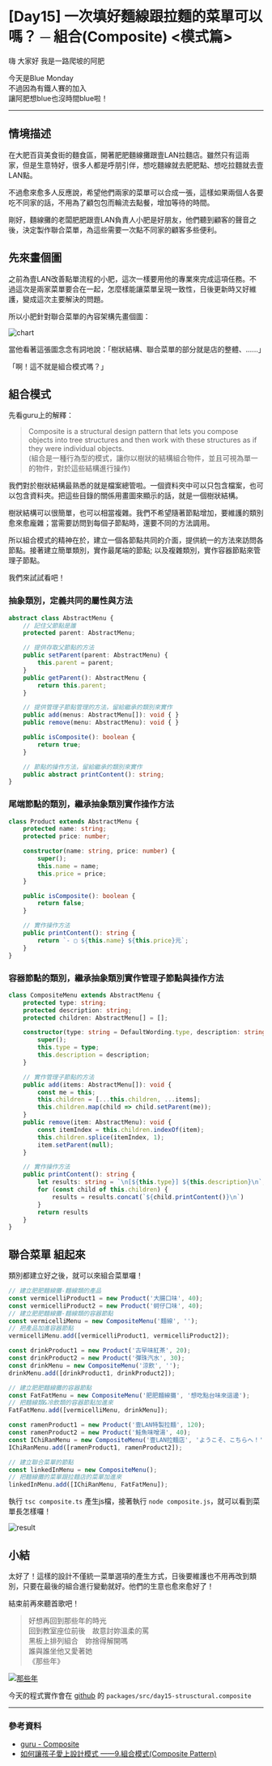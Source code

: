# [Day15] 一次填好麵線跟拉麵的菜單可以嗎？ ─ 組合(Composite) <模式篇>

嗨 大家好 我是一路爬坡的阿肥   

今天是Blue Monday   
不過因為有鐵人賽的加入   
讓阿肥想blue也沒時間blue啦！   

---

## 情境描述
在大肥百貨美食街的麵食區，開著肥肥麵線攤跟壹LAN拉麵店。雖然只有這兩家，但是生意特好，很多人都是呼朋引伴，想吃麵線就去肥肥點、想吃拉麵就去壹LAN點。

不過愈來愈多人反應說，希望他們兩家的菜單可以合成一張，這樣如果兩個人各要吃不同家的話，不用為了顧包包而輪流去點餐，增加等待的時間。

剛好，麵線攤的老闆肥肥跟壹LAN負責人小肥是好朋友，他們聽到顧客的聲音之後，決定製作聯合菜單，為這些需要一次點不同家的顧客多些便利。

## 先來畫個圖
之前為壹LAN改善點單流程的小肥，這次一樣要用他的專業來完成這項任務。不過這次是兩家菜單要合在一起，怎麼樣能讓菜單呈現一致性，日後更新時又好維護，變成這次主要解決的問題。

所以小肥針對聯合菜單的內容架構先畫個圖：

![chart](https://i.imgur.com/hcDYgmI.png)

當他看著這張圖念念有詞地說：「樹狀結構、聯合菜單的部分就是店的整體、......」

「啊！這不就是組合模式嗎？」

## 組合模式
先看guru上的解釋：
> Composite is a structural design pattern that lets you compose objects into tree structures and then work with these structures as if they were individual objects.   
(組合是一種行為型的模式，讓你以樹狀的結構組合物件，並且可視為單一的物件，對於這些結構進行操作)

我們對於樹狀結構最熟悉的就是檔案總管啦。一個資料夾中可以只包含檔案，也可以包含資料夾。把這些目錄的關係用畫圖來顯示的話，就是一個樹狀結構。

樹狀結構可以很簡單，也可以相當複雜。我們不希望隨著節點增加，要維護的類別愈來愈龐雜；當需要訪問到每個子節點時，還要不同的方法調用。

所以組合模式的精神在於，建立一個各節點共同的介面，提供統一的方法來訪問各節點。接著建立簡單類別，實作最尾端的節點; 以及複雜類別，實作容器節點來管理子節點。

我們來試試看吧！

### 抽象類別，定義共同的屬性與方法
```typescript
abstract class AbstractMenu {
    // 記住父節點是誰
    protected parent: AbstractMenu;

    // 提供存取父節點的方法
    public setParent(parent: AbstractMenu) {
        this.parent = parent;
    }
    public getParent(): AbstractMenu {
        return this.parent;
    }

    // 提供管理子節點管理的方法，留給繼承的類別來實作
    public add(menus: AbstractMenu[]): void { }
    public remove(menu: AbstractMenu): void { }

    public isComposite(): boolean {
        return true;
    }

    // 節點的操作方法，留給繼承的類別來實作
    public abstract printContent(): string;
}
```

### 尾端節點的類別，繼承抽象類別實作操作方法
```typescript
class Product extends AbstractMenu {
    protected name: string;
    protected price: number;

    constructor(name: string, price: number) {
        super();
        this.name = name;
        this.price = price;
    }

    public isComposite(): boolean {
        return false;
    }

    // 實作操作方法
    public printContent(): string {
        return `- ▢ ${this.name} ${this.price}元`;
    }
}
```
### 容器節點的類別，繼承抽象類別實作管理子節點與操作方法

```typescript
class CompositeMenu extends AbstractMenu {
    protected type: string;
    protected description: string;
    protected children: AbstractMenu[] = [];

    constructor(type: string = DefaultWording.type, description: string = DefaultWording.description) {
        super();
        this.type = type;
        this.description = description;
    }

    // 實作管理子節點的方法
    public add(items: AbstractMenu[]): void {
        const me = this;
        this.children = [...this.children, ...items];
        this.children.map(child => child.setParent(me));
    }
    public remove(item: AbstractMenu): void {
        const itemIndex = this.children.indexOf(item);
        this.children.splice(itemIndex, 1);
        item.setParent(null);
    }

    // 實作操作方法
    public printContent(): string {
        let results: string = `\n[${this.type}] ${this.description}\n`;
        for (const child of this.children) {
            results = results.concat(`${child.printContent()}\n`)
        }
        return results
    }
}
```

## 聯合菜單 組起來
類別都建立好之後，就可以來組合菜單囉！
```typescript
// 建立肥肥麵線攤-麵線類的產品
const vermicelliProduct1 = new Product('大腸口味', 40);
const vermicelliProduct2 = new Product('蚵仔口味', 40);
// 建立肥肥麵線攤-麵線類的容器節點
const vermicelliMenu = new CompositeMenu('麵線', '');
// 把產品加進容器節點
vermicelliMenu.add([vermicelliProduct1, vermicelliProduct2]);

const drinkProduct1 = new Product('古早味紅茶', 20);
const drinkProduct2 = new Product('彈珠汽水', 30);
const drinkMenu = new CompositeMenu('涼飲', '');
drinkMenu.add([drinkProduct1, drinkProduct2]);

// 建立肥肥麵線攤的容器節點
const FatFatMenu = new CompositeMenu('肥肥麵線攤', '想吃點台味來這邊');
// 把麵線類&冷飲類的容器節點加進來
FatFatMenu.add([vermicelliMenu, drinkMenu]);

const ramenProduct1 = new Product('壹LAN特製拉麵', 120);
const ramenProduct2 = new Product('鮭魚味噌湯', 40);
const IChiRanMenu = new CompositeMenu('壹LAN拉麵店', 'ようこそ、こちらへ！');
IChiRanMenu.add([ramenProduct1, ramenProduct2]);

// 建立聯合菜單的節點
const linkedInMenu = new CompositeMenu();
// 把麵線攤的菜單跟拉麵店的菜單加進來
linkedInMenu.add([IChiRanMenu, FatFatMenu]);
```

執行 `tsc composite.ts` 產生js檔，接著執行 `node composite.js`，就可以看到菜單長怎樣囉！

![result](https://i.imgur.com/wyYKg2z.png)

## 小結

太好了！這樣的設計不僅統一菜單選項的產生方式，日後要維護也不用再改到類別，只要在最後的組合進行變動就好。他們的生意也愈來愈好了！

結束前再來聽首歌吧！

> 好想再回到那些年的時光   
> 回到教室座位前後　故意討妳溫柔的罵   
> 黑板上排列組合　妳捨得解開嗎   
> 誰與誰坐他又愛著她   
> 《那些年》

[![那些年](https://img.youtube.com/vi/xWzlwGVQ6_Q/0.jpg)](http://www.youtube.com/watch?v=xWzlwGVQ6_Q '那些年')

今天的程式實作會在 [github](https://github.com/showwell0120/Design-Pattern-Typescript-React) 的 `packages/src/day15-strusctural.composite`

---

### 參考資料   

- [guru - Composite](https://refactoring.guru/design-patterns/composite)
- [如何讓孩子愛上設計模式 ——9.組合模式(Composite Pattern)](https://www.itread01.com/articles/1485506384.html)